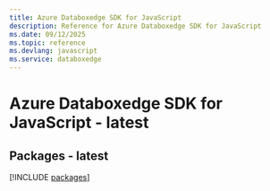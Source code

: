 ```yaml
---
title: Azure Databoxedge SDK for JavaScript
description: Reference for Azure Databoxedge SDK for JavaScript
ms.date: 09/12/2025
ms.topic: reference
ms.devlang: javascript
ms.service: databoxedge
---
```

# Azure Databoxedge SDK for JavaScript - latest
## Packages - latest
[!INCLUDE [packages](databoxedge-index.md)]
